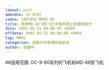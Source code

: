 ```yaml
---
layout: post
amendno: 39-0782
cadno: CAD1992-MD82-05
title: 修改MD-82飞机飞行手册的限止和程序部分
date: 1992-05-31 00:00:00 +0800
effdate: 1992-05-31 00:00:00 +0800
tag: MD82
categories: 民航华东管理局适航处
author: 张建中
---
```


##适用范围:
DC-9-80系列的飞机和MD-88型飞机

